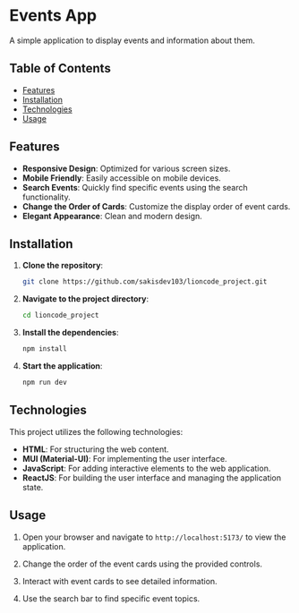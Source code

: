 # Events App

A simple application to display events and information about them.

## Table of Contents

- [Features](#features)
- [Installation](#installation)
- [Technologies](#technologies)
- [Usage](#usage)

## Features

- **Responsive Design**: Optimized for various screen sizes.
- **Mobile Friendly**: Easily accessible on mobile devices.
- **Search Events**: Quickly find specific events using the search functionality.
- **Change the Order of Cards**: Customize the display order of event cards.
- **Elegant Appearance**: Clean and modern design.

## Installation

1. **Clone the repository**:
   ```bash
   git clone https://github.com/sakisdev103/lioncode_project.git
   ```
2. **Navigate to the project directory**:
   ```bash
   cd lioncode_project
   ```
3. **Install the dependencies**:
   ```bash
   npm install
   ```
4. **Start the application**:
   ```bash
   npm run dev
   ```

## Technologies

This project utilizes the following technologies:

- **HTML**: For structuring the web content.
- **MUI (Material-UI)**: For implementing the user interface.
- **JavaScript**: For adding interactive elements to the web application.
- **ReactJS**: For building the user interface and managing the application state.

## Usage

1. Open your browser and navigate to `http://localhost:5173/` to view the application.

2. Change the order of the event cards using the provided controls.

3. Interact with event cards to see detailed information.

4. Use the search bar to find specific event topics.
